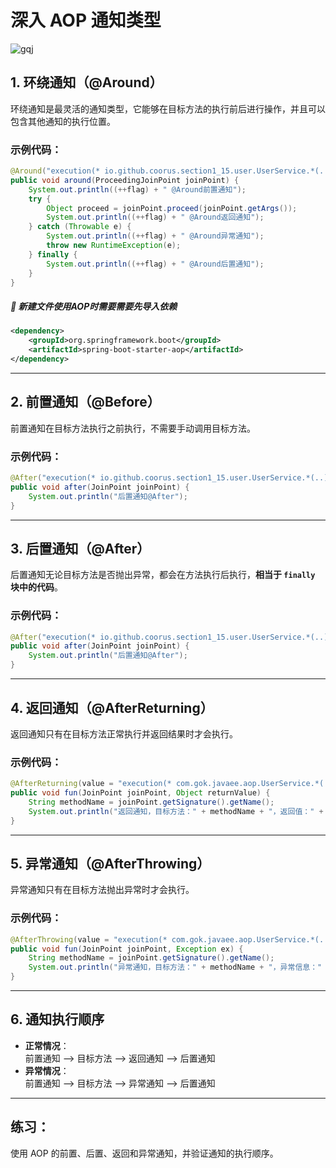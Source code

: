 # 深入 AOP 通知类型
![gqj](../Source/attachments/gqj.jpg)
## 1. 环绕通知（@Around）

环绕通知是最灵活的通知类型，它能够在目标方法的执行前后进行操作，并且可以包含其他通知的执行位置。

### 示例代码：

```java
@Around("execution(* io.github.coorus.section1_15.user.UserService.*(..))")  
public void around(ProceedingJoinPoint joinPoint) {  
    System.out.println((++flag) + " @Around前置通知");  
    try {  
        Object proceed = joinPoint.proceed(joinPoint.getArgs());  
        System.out.println((++flag) + " @Around返回通知");  
    } catch (Throwable e) {  
        System.out.println((++flag) + " @Around异常通知");  
        throw new RuntimeException(e);  
    } finally {  
        System.out.println((++flag) + " @Around后置通知");  
    }  
}
```
##### **💎 新建文件使用AOP时需要需要先导入依赖**
```xml
<dependency>  
    <groupId>org.springframework.boot</groupId>  
    <artifactId>spring-boot-starter-aop</artifactId>  
</dependency>
```
---

## 2. 前置通知（@Before）

前置通知在目标方法执行之前执行，不需要手动调用目标方法。

### 示例代码：

```java
@After("execution(* io.github.coorus.section1_15.user.UserService.*(..))")  
public void after(JoinPoint joinPoint) {  
    System.out.println("后置通知@After");  
}
```

---

## 3. 后置通知（@After）

后置通知无论目标方法是否抛出异常，都会在方法执行后执行，**相当于 `finally` 块中的代码**。

### 示例代码：

```java
@After("execution(* io.github.coorus.section1_15.user.UserService.*(..))")  
public void after(JoinPoint joinPoint) {  
    System.out.println("后置通知@After");  
}
```

---

## 4. 返回通知（@AfterReturning）

返回通知只有在目标方法正常执行并返回结果时才会执行。

### 示例代码：

```java
@AfterReturning(value = "execution(* com.gok.javaee.aop.UserService.*(..))", returning = "returnValue")
public void fun(JoinPoint joinPoint, Object returnValue) {
    String methodName = joinPoint.getSignature().getName();
    System.out.println("返回通知，目标方法：" + methodName + "，返回值：" + returnValue);
}
```

---

## 5. 异常通知（@AfterThrowing）

异常通知只有在目标方法抛出异常时才会执行。

### 示例代码：

```java
@AfterThrowing(value = "execution(* com.gok.javaee.aop.UserService.*(..))", throwing = "ex")
public void fun(JoinPoint joinPoint, Exception ex) {
    String methodName = joinPoint.getSignature().getName();
    System.out.println("异常通知，目标方法：" + methodName + "，异常信息：" + ex.getMessage());
}
```

---

## 6. 通知执行顺序

- **正常情况**：  
  前置通知 --> 目标方法 --> 返回通知 --> 后置通知
- **异常情况**：  
  前置通知 --> 目标方法 --> 异常通知 --> 后置通知

---

## 练习：

使用 AOP 的前置、后置、返回和异常通知，并验证通知的执行顺序。